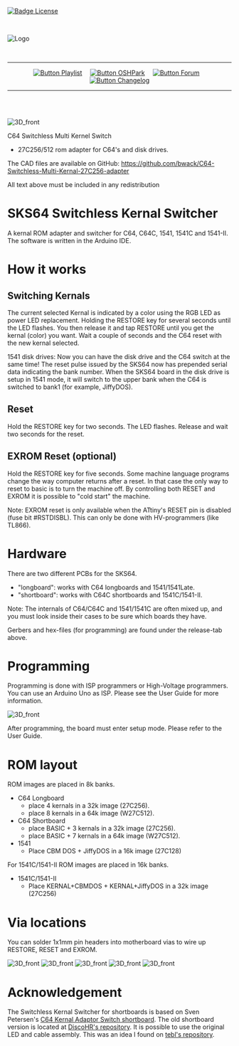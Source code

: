 
[![Badge License]][License]

<br>

![Logo]

<br>

<div align = center>

---

[![Button Playlist]][Playlist]   
[![Button OSHPark]][OSHPark]   
[![Button Forum]][Forum]   
[![Button Changelog]][Changelog]

---

</div>

<br>
<br>

![3D_front](User&#32;Guide/media/Board_overview.png)

C64 Switchless Multi Kernel Switch
- 27C256/512 rom adapter for C64's and disk drives.

The CAD files are available on GitHub:
https://github.com/bwack/C64-Switchless-Multi-Kernal-27C256-adapter

All text above must be included in any redistribution

# SKS64 Switchless Kernal Switcher

A kernal ROM adapter and switcher for C64, C64C, 1541, 1541C and 1541-II. The software is written in the Arduino IDE.

# How it works

## Switching Kernals

The current selected Kernal is indicated by a color using the RGB LED as power LED replacement. Holding the RESTORE key for several seconds until the LED flashes. You then release it and tap RESTORE until you get the kernal (color) you want. Wait a couple of seconds and the C64 reset with the new kernal selected.

1541 disk drives:
Now you can have the disk drive and the C64 switch at the same time! The reset pulse issued by the SKS64 now has prepended serial data indicating the bank number. When the SKS64 board in the disk drive is setup in 1541 mode, it will switch to the upper bank when the C64 is switched to bank1 (for example, JiffyDOS).

## Reset

Hold the RESTORE key for two seconds. The LED flashes. Release and wait two seconds for the reset.

## EXROM Reset (optional)

Hold the RESTORE key for five seconds. Some machine language programs change the way computer returns after a reset. In that case the only way to reset to basic is to turn the machine off. By controlling both RESET and EXROM it is possible to "cold start" the machine.

Note: EXROM reset is only available when the ATtiny's RESET pin is disabled (fuse bit #RSTDISBL). This can only be done with HV-programmers (like TL866).

# Hardware

There are two different PCBs for the SKS64.
- "longboard": works with C64 longboards and 1541/1541Late.
- "shortboard": works with C64C shortboards and 1541C/1541-II.

Note: The internals of C64/C64C and 1541/1541C are often mixed up, and you must look inside their cases to be sure which boards they have.

Gerbers and hex-files (for programming) are found under the release-tab above.

# Programming

Programming is done with ISP programmers or High-Voltage programmers. You can use an Arduino Uno as ISP. Please see the User Guide for more information.

![3D_front](User&#32;Guide/media/programming_isp.png)

After programming, the board must enter setup mode. Please refer to the User Guide.

# ROM layout

ROM images are placed in 8k banks.
- C64 Longboard
  - place 4 kernals in a 32k image (27C256).
  - place 8 kernals in a 64k image (W27C512).
- C64 Shortboard
  - place BASIC + 3 kernals in a 32k image (27C256).
  - place BASIC + 7 kernals in a 64k image (W27C512).
- 1541
  - Place CBM DOS + JiffyDOS in a 16k image (27C128)

For 1541C/1541-II ROM images are placed in 16k banks.
- 1541C/1541-II
  - Place KERNAL+CBMDOS + KERNAL+JiffyDOS in a 32k image (27C256)


# Via locations
You can solder 1x1mm pin headers into motherboard vias to wire up RESTORE, RESET and EXROM.

![3D_front](User&#32;Guide/media/wiring_326298.png)
![3D_front](User&#32;Guide/media/wiring_250407.png)
![3D_front](User&#32;Guide/media/wiring_250425.png)
![3D_front](User&#32;Guide/media/wiring_250466.png)
![3D_front](User&#32;Guide/media/wiring_250469.png)

# Acknowledgement

The Switchless Kernal Switcher for shortboards is based on Sven Petersen's [C64 Kernal Adaptor Switch shortboard](https://github.com/svenpetersen1965/C64-Kernal-Adaptor-Switch-short-board-). The old shortboard version is located at [DiscoHR's repository](https://github.com/discoHR/C64C-C128-multikernal-adapter). It is possible to use the original LED and cable assembly. This was an idea I found on [tebl's repository](https://github.com/tebl/C64-Kernal-Switcher).

<br>


<!----------------------------------------------------------------------------->

[Playlist]: https://www.youtube.com/playlist?list=PLtQOf_JULmrQTB7486X5pXG1Aaxbl_RdE
[OSHPark]: https://oshpark.com/profiles/bwack 'Order The Board'
[Forum]: http://www.lemon64.com/forum/viewtopic.php?p=747333 'Lemon64 Forum Post'

[Changelog]: Documentation/Changelog.md
[License]: LICENSE
[Logo]: User%20Guide/media/SKS64-Logos-Ver2.png

[Badge License]: https://img.shields.io/badge/Open_Hardware-1.2-292961?style=for-the-badge

[Button Changelog]: https://img.shields.io/badge/Changelog-19abdd?style=for-the-badge&logoColor=white&logo=AzureArtifacts
[Button Playlist]: https://img.shields.io/badge/Playlist-d13434?style=for-the-badge&logoColor=white&logo=Youtube
[Button OSHPark]: https://img.shields.io/badge/OSHPark-752c8d?style=for-the-badge&logoColor=white&logo=Houzz
[Button Forum]: https://img.shields.io/badge/Forum-5287B8?style=for-the-badge
